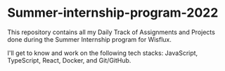 # Summer-internship-program-2022
This repository contains all my Daily Track of Assignments and Projects done during the Summer Internship program for Wisflux.

I'll get to know and work on the following tech stacks: JavaScript, TypeScript, React, Docker, and Git/GitHub.

